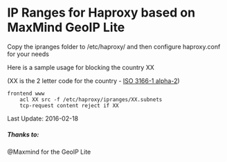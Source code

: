 # IP Ranges for Haproxy based on MaxMind GeoIP Lite

Copy the ipranges folder to /etc/haproxy/ and then configure haproxy.conf for your needs

Here is a sample usage for blocking the country XX 

(XX is the 2 letter code for the country - [ISO 3166-1 alpha-2](https://en.wikipedia.org/wiki/ISO_3166-1_alpha-2))

``` 
frontend www
	acl XX src -f /etc/haproxy/ipranges/XX.subnets
	tcp-request content reject if XX
```

Last Update: 2016-02-18

##### Thanks to:

@Maxmind for the GeoIP Lite